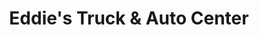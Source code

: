 ---
title: "Eddie's Truck & Auto Center"
url: /hines/eddies-truck-and-auto-center/
shop: convenience
---